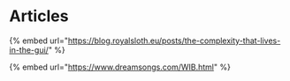 # Articles

{% embed url="https://blog.royalsloth.eu/posts/the-complexity-that-lives-in-the-gui/" %}

{% embed url="https://www.dreamsongs.com/WIB.html" %}

